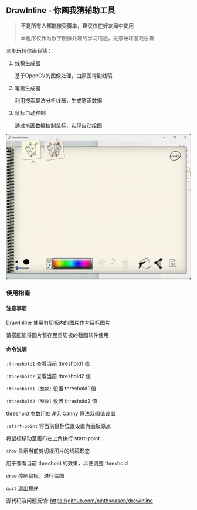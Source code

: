 ##  DrawInline - 你画我猜辅助工具

> **不是所有人都能接受脚本，建议仅在好友局中使用**
>
> 本程序仅作为数字图像处理的学习用途，无意破坏游戏乐趣

三步玩转你画我猜：

1. 线稿生成器

   基于OpenCV的图像处理，由原图得到线稿

2. 笔画生成器

   利用搜索算法分析线稿，生成笔画数据

3. 鼠标自动控制

   通过笔画数据控制鼠标，实现自动绘图

![](./rendering.gif)

### 使用指南

#### 注意事项

DrawInline 使用剪切板内的图片作为目标图片

请搭配能将图片暂存至剪切板的截图软件使用

#### 命令说明

`:threshold1` 查看当前 threshold1 值

`:threshold2` 查看当前 threshold2 值

`:threshold1 [整数]` 设置 threshold1 值

`:threshold2 [整数]` 设置 threshold2 值

threshold 参数用处详见 Canny 算法双阈值设置

`:start-point` 将当前鼠标位置设置为画板原点

将鼠标移动至画布左上角执行:start-point

`show` 显示当前剪切板图片的线稿形态

用于查看当前 threshold 的效果，以便调整 threshold

`draw` 控制鼠标，进行绘图

`quit` 退出程序

源代码及问题反馈: https://github.com/ninthseason/drawinline
